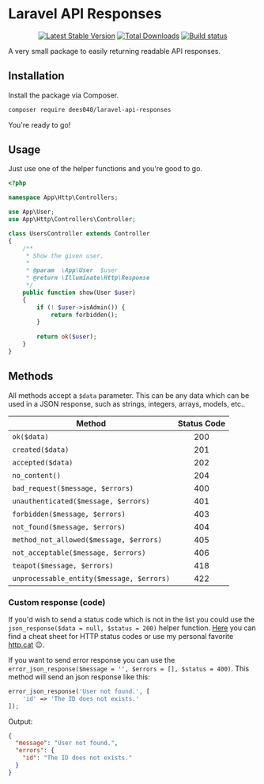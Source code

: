 # Laravel API Responses

<p align="center">
<a href="https://packagist.org/packages/dees040/laravel-api-responses"><img src="https://poser.pugx.org/dees040/laravel-api-responses/v/stable" alt="Latest Stable Version"></a>
<a href="https://packagist.org/packages/dees040/laravel-api-responses"><img src="https://poser.pugx.org/dees040/laravel-api-responses/downloads" alt="Total Downloads"></a>
<a href="https://travis-ci.org/dees040/laravel-api-responses"><img src="https://travis-ci.org/dees040/laravel-api-responses.svg?branch=master" alt="Build status"></a>
</p>

A very small package to easily returning readable API responses.

## Installation

Install the package via Composer.

```bash
composer require dees040/laravel-api-responses
```

You're ready to go!

## Usage

Just use one of the helper functions and you're good to go.

```php
<?php

namespace App\Http\Controllers;

use App\User;
use App\Http\Controllers\Controller;

class UsersController extends Controller
{
    /**
     * Show the given user.
     *
     * @param  \App\User  $user
     * @return \Illuminate\Http\Response
     */
    public function show(User $user)
    {
        if (! $user->isAdmin()) {
            return forbidden();
        }
        
        return ok($user);
    }
}
```

## Methods

All methods accept a `$data` parameter. This can be any data which can be used in a JSON response, such as strings, integers, arrays, models, etc..

| Method                                    | Status Code   |
| ----------------------------------------- |:-------------:|
| `ok($data)`                               | 200           |
| `created($data)`                          | 201           |
| `accepted($data)`                         | 202           |
| `no_content()`                            | 204           |
| `bad_request($message, $errors)`          | 400           |
| `unauthenticated($message, $errors)`      | 401           |
| `forbidden($message, $errors)`            | 403           |
| `not_found($message, $errors)`            | 404           |
| `method_not_allowed($message, $errors)`   | 405           |
| `not_acceptable($message, $errors)`       | 406           |
| `teapot($message, $errors)`               | 418           |
| `unprocessable_entity($message, $errors)` | 422           |

### Custom response (code)

If you'd wish to send a status code which is not in the list you could use the `json_response($data = null, $status = 200)` helper function. [Here](https://www.cheatography.com/kstep/cheat-sheets/http-status-codes/) you can find a cheat sheet for HTTP status codes or use my personal favorite [http.cat](https://http.cat) 😉.

If you want to send error response you can use the `error_json_response($message = '', $errors = [], $status = 400)`. This method will send an json response like this:

```php
error_json_response('User not found.', [
    'id' => 'The ID does not exists.'
]);
```

Output:

```json
{
  "message": "User not found.",
  "errors": {
    "id": "The ID does not exists."
  }
}
```
